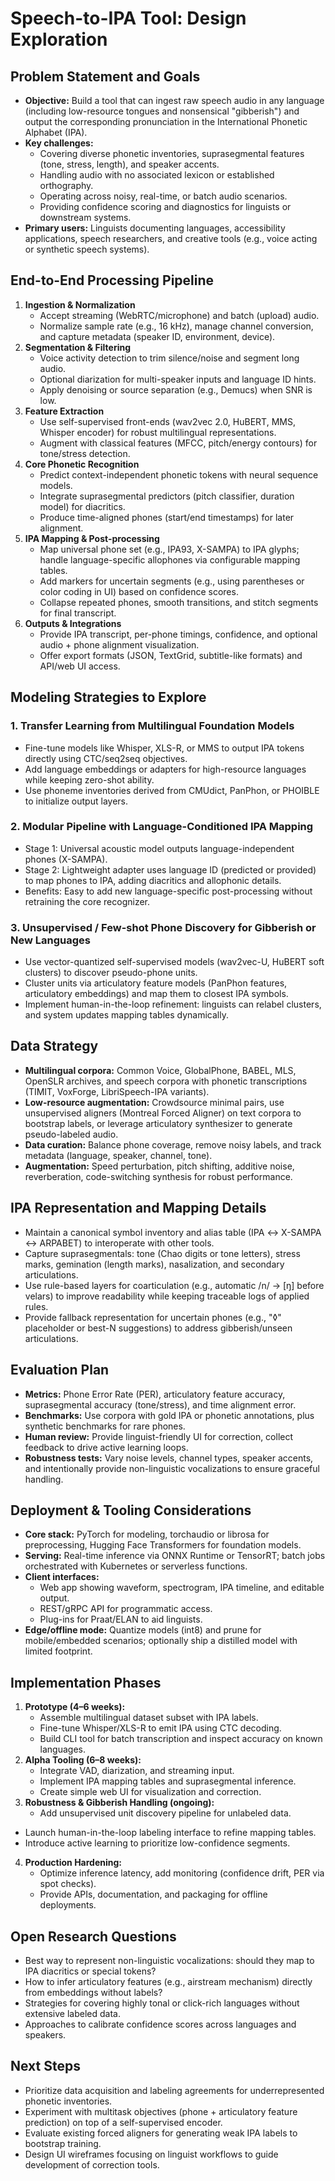 # Speech-to-IPA Tool: Design Exploration

## Problem Statement and Goals
- **Objective:** Build a tool that can ingest raw speech audio in any language (including low-resource tongues and nonsensical "gibberish") and output the corresponding pronunciation in the International Phonetic Alphabet (IPA).
- **Key challenges:**
  - Covering diverse phonetic inventories, suprasegmental features (tone, stress, length), and speaker accents.
  - Handling audio with no associated lexicon or established orthography.
  - Operating across noisy, real-time, or batch audio scenarios.
  - Providing confidence scoring and diagnostics for linguists or downstream systems.
- **Primary users:** Linguists documenting languages, accessibility applications, speech researchers, and creative tools (e.g., voice acting or synthetic speech systems).

## End-to-End Processing Pipeline
1. **Ingestion & Normalization**
   - Accept streaming (WebRTC/microphone) and batch (upload) audio.
   - Normalize sample rate (e.g., 16 kHz), manage channel conversion, and capture metadata (speaker ID, environment, device).
2. **Segmentation & Filtering**
   - Voice activity detection to trim silence/noise and segment long audio.
   - Optional diarization for multi-speaker inputs and language ID hints.
   - Apply denoising or source separation (e.g., Demucs) when SNR is low.
3. **Feature Extraction**
   - Use self-supervised front-ends (wav2vec 2.0, HuBERT, MMS, Whisper encoder) for robust multilingual representations.
   - Augment with classical features (MFCC, pitch/energy contours) for tone/stress detection.
4. **Core Phonetic Recognition**
   - Predict context-independent phonetic tokens with neural sequence models.
   - Integrate suprasegmental predictors (pitch classifier, duration model) for diacritics.
   - Produce time-aligned phones (start/end timestamps) for later alignment.
5. **IPA Mapping & Post-processing**
   - Map universal phone set (e.g., IPA93, X-SAMPA) to IPA glyphs; handle language-specific allophones via configurable mapping tables.
   - Add markers for uncertain segments (e.g., using parentheses or color coding in UI) based on confidence scores.
   - Collapse repeated phones, smooth transitions, and stitch segments for final transcript.
6. **Outputs & Integrations**
   - Provide IPA transcript, per-phone timings, confidence, and optional audio + phone alignment visualization.
   - Offer export formats (JSON, TextGrid, subtitle-like formats) and API/web UI access.

## Modeling Strategies to Explore
### 1. Transfer Learning from Multilingual Foundation Models
- Fine-tune models like Whisper, XLS-R, or MMS to output IPA tokens directly using CTC/seq2seq objectives.
- Add language embeddings or adapters for high-resource languages while keeping zero-shot ability.
- Use phoneme inventories derived from CMUdict, PanPhon, or PHOIBLE to initialize output layers.

### 2. Modular Pipeline with Language-Conditioned IPA Mapping
- Stage 1: Universal acoustic model outputs language-independent phones (X-SAMPA).
- Stage 2: Lightweight adapter uses language ID (predicted or provided) to map phones to IPA, adding diacritics and allophonic details.
- Benefits: Easy to add new language-specific post-processing without retraining the core recognizer.

### 3. Unsupervised / Few-shot Phone Discovery for Gibberish or New Languages
- Use vector-quantized self-supervised models (wav2vec-U, HuBERT soft clusters) to discover pseudo-phone units.
- Cluster units via articulatory feature models (PanPhon features, articulatory embeddings) and map them to closest IPA symbols.
- Implement human-in-the-loop refinement: linguists can relabel clusters, and system updates mapping tables dynamically.

## Data Strategy
- **Multilingual corpora:** Common Voice, GlobalPhone, BABEL, MLS, OpenSLR archives, and speech corpora with phonetic transcriptions (TIMIT, VoxForge, LibriSpeech-IPA variants).
- **Low-resource augmentation:** Crowdsource minimal pairs, use unsupervised aligners (Montreal Forced Aligner) on text corpora to bootstrap labels, or leverage articulatory synthesizer to generate pseudo-labeled audio.
- **Data curation:** Balance phone coverage, remove noisy labels, and track metadata (language, speaker, channel, tone).
- **Augmentation:** Speed perturbation, pitch shifting, additive noise, reverberation, code-switching synthesis for robust performance.

## IPA Representation and Mapping Details
- Maintain a canonical symbol inventory and alias table (IPA ↔ X-SAMPA ↔ ARPABET) to interoperate with other tools.
- Capture suprasegmentals: tone (Chao digits or tone letters), stress marks, gemination (length marks), nasalization, and secondary articulations.
- Use rule-based layers for coarticulation (e.g., automatic /n/ → [ŋ] before velars) to improve readability while keeping traceable logs of applied rules.
- Provide fallback representation for uncertain phones (e.g., "◊" placeholder or best-N suggestions) to address gibberish/unseen articulations.

## Evaluation Plan
- **Metrics:** Phone Error Rate (PER), articulatory feature accuracy, suprasegmental accuracy (tone/stress), and time alignment error.
- **Benchmarks:** Use corpora with gold IPA or phonetic annotations, plus synthetic benchmarks for rare phones.
- **Human review:** Provide linguist-friendly UI for correction, collect feedback to drive active learning loops.
- **Robustness tests:** Vary noise levels, channel types, speaker accents, and intentionally provide non-linguistic vocalizations to ensure graceful handling.

## Deployment & Tooling Considerations
- **Core stack:** PyTorch for modeling, torchaudio or librosa for preprocessing, Hugging Face Transformers for foundation models.
- **Serving:** Real-time inference via ONNX Runtime or TensorRT; batch jobs orchestrated with Kubernetes or serverless functions.
- **Client interfaces:**
  - Web app showing waveform, spectrogram, IPA timeline, and editable output.
  - REST/gRPC API for programmatic access.
  - Plug-ins for Praat/ELAN to aid linguists.
- **Edge/offline mode:** Quantize models (int8) and prune for mobile/embedded scenarios; optionally ship a distilled model with limited footprint.

## Implementation Phases
1. **Prototype (4–6 weeks):**
   - Assemble multilingual dataset subset with IPA labels.
   - Fine-tune Whisper/XLS-R to emit IPA using CTC decoding.
   - Build CLI tool for batch transcription and inspect accuracy on known languages.
2. **Alpha Tooling (6–8 weeks):**
   - Integrate VAD, diarization, and streaming input.
   - Implement IPA mapping tables and suprasegmental inference.
   - Create simple web UI for visualization and correction.
3. **Robustness & Gibberish Handling (ongoing):**
   - Add unsupervised unit discovery pipeline for unlabeled data.
  - Launch human-in-the-loop labeling interface to refine mapping tables.
   - Introduce active learning to prioritize low-confidence segments.
4. **Production Hardening:**
   - Optimize inference latency, add monitoring (confidence drift, PER via spot checks).
   - Provide APIs, documentation, and packaging for offline deployments.

## Open Research Questions
- Best way to represent non-linguistic vocalizations: should they map to IPA diacritics or special tokens?
- How to infer articulatory features (e.g., airstream mechanism) directly from embeddings without labels?
- Strategies for covering highly tonal or click-rich languages without extensive labeled data.
- Approaches to calibrate confidence scores across languages and speakers.

## Next Steps
- Prioritize data acquisition and labeling agreements for underrepresented phonetic inventories.
- Experiment with multitask objectives (phone + articulatory feature prediction) on top of a self-supervised encoder.
- Evaluate existing forced aligners for generating weak IPA labels to bootstrap training.
- Design UI wireframes focusing on linguist workflows to guide development of correction tools.
